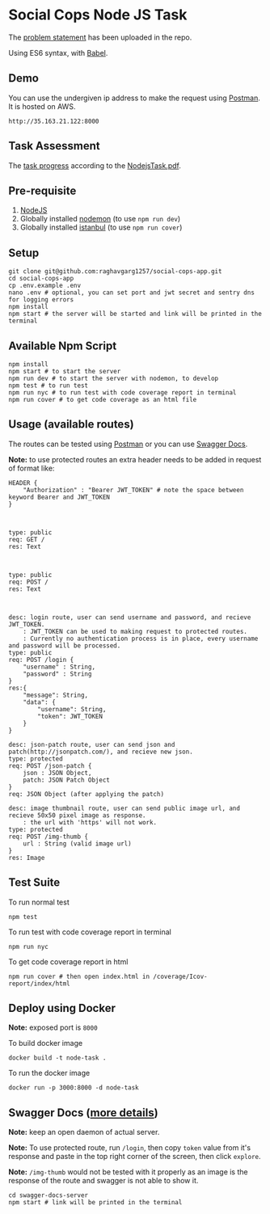 # Social Cops Node JS Task

The [problem statement](https://github.com/raghavgarg1257/social-cops-app/blob/master/NodejsTask.pdf) has been uploaded in the repo.

Using ES6 syntax, with [Babel](http://babeljs.io/).


## Demo
You can use the undergiven ip address to make the request using [Postman](https://chrome.google.com/webstore/detail/postman/fhbjgbiflinjbdggehcddcbncdddomop?hl=en). It is hosted on AWS.

    http://35.163.21.122:8000


## Task Assessment
The [task progress](https://github.com/raghavgarg1257/social-cops-app/blob/master/TaskAssessment.md) according to the [NodejsTask.pdf](https://github.com/raghavgarg1257/social-cops-app/blob/master/NodejsTask.pdf).


## Pre-requisite
1. [NodeJS](https://nodejs.org/en/)
2. Globally installed [nodemon](https://nodemon.io/) (to use `npm run dev`)
3. Globally installed [istanbul](https://istanbul.js.org/) (to use `npm run cover`)


## Setup
    git clone git@github.com:raghavgarg1257/social-cops-app.git
    cd social-cops-app
    cp .env.example .env
    nano .env # optional, you can set port and jwt secret and sentry dns for logging errors
    npm install
    npm start # the server will be started and link will be printed in the terminal


## Available Npm Script
    npm install
    npm start # to start the server
    npm run dev # to start the server with nodemon, to develop
    npm test # to run test	
    npm run nyc # to run test with code coverage report in terminal
    npm run cover # to get code coverage as an html file


## Usage (available routes)
The routes can be tested using [Postman](https://chrome.google.com/webstore/detail/postman/fhbjgbiflinjbdggehcddcbncdddomop?hl=en) or you can use [Swagger Docs](https://github.com/raghavgarg1257/social-cops-app/tree/master/swagger-docs-server).

**Note:** to use protected routes an extra header needs to be added in request of format like:

    HEADER {
        "Authorization" : "Bearer JWT_TOKEN" # note the space between keyword Bearer and JWT_TOKEN
    }



    type: public
    req: GET /
    res: Text



    type: public
    req: POST /
    res: Text



    desc: login route, user can send username and password, and recieve JWT_TOKEN.
        : JWT_TOKEN can be used to making request to protected routes.
        : Currently no authentication process is in place, every username and password will be processed.
    type: public
    req: POST /login {
        "username" : String,
        "password" : String
    }
    res:{
        "message": String,
        "data": {
            "username": String,
            "token": JWT_TOKEN
        }
    }

    desc: json-patch route, user can send json and patch(http://jsonpatch.com/), and recieve new json.
    type: protected
    req: POST /json-patch {
        json : JSON Object,
        patch: JSON Patch Object
    }
    req: JSON Object (after applying the patch)

    desc: image thumbnail route, user can send public image url, and recieve 50x50 pixel image as response.
        : the url with 'https' will not work.
    type: protected
    req: POST /img-thumb {
        url : String (valid image url)
    }
    res: Image


## Test Suite
To run normal test

    npm test

To run test with code coverage report in terminal

    npm run nyc

To get code coverage report in html

    npm run cover # then open index.html in /coverage/Icov-report/index/html    


## Deploy using Docker
**Note:** exposed port is `8000`

To build docker image

    docker build -t node-task .

To run the docker image

    docker run -p 3000:8000 -d node-task


## Swagger Docs ([more details](https://github.com/raghavgarg1257/social-cops-app/tree/master/swagger-docs-server))
**Note:** keep an open daemon of actual server.

**Note:** To use protected route, run `/login`, then copy `token` value from it's response and paste in the top right corner of the screen, then click `explore`.

**Note:** `/img-thumb` would not be tested with it properly as an image is the response of the route and swagger is not able to show it.

    cd swagger-docs-server
    npm start # link will be printed in the terminal
